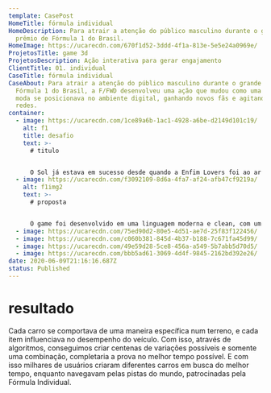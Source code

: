 ```yaml
---
template: CasePost
HomeTitle: fórmula individual
HomeDescription: Para atrair a atenção do público masculino durante o grande
  prêmio de Fórmula 1 do Brasil.
HomeImage: https://ucarecdn.com/670f1d52-3ddd-4f1a-813e-5e5e24a0969e/
ProjetosTitle: game 3d
ProjetosDescription: Ação interativa para gerar engajamento
ClientTitle: 01. individual
CaseTitle: fórmula individual
CaseAbout: Para atrair a atenção do público masculino durante o grande prêmio de
  Fórmula 1 do Brasil, a F/FWD desenvolveu uma ação que mudou como uma marca de
  moda se posicionava no ambiente digital, ganhando novos fãs e agitando as
  redes.
container:
  - image: https://ucarecdn.com/1ce89a6b-1ac1-4928-a6be-d2149d101c19/
    alt: f1
    title: desafio
    text: >-
      # titulo


      O Sol já estava em sucesso desde quando a Enfim Lovers foi ao ar e – por que não? – às estrelas, já que essa ação foi idealizada para engajar ainda mais o público-alvo da marca ao seu lifestyle místico e vibe boa, através de um teste on-line para descobrir a combinação astrológica do participante e o seu amor/crush!
  - image: https://ucarecdn.com/f3092109-8d6a-4fa7-af24-afb47cf9219a/
    alt: f1img2
    text: >-
      # proposta


      O game foi desenvolvido em uma linguagem moderna e clean, com um conceito "low poly" e um design refinado. Foram re-criadas 5 grandes cidades do mundo, cada uma com diferentes características geográficas. O conceito do game desafiava o usuário a montar um carro específico, com inúmeras variáveis como pneu, combustivel e outros acessórios.
  - image: https://ucarecdn.com/75ed90d2-80e5-4d51-ae7d-25f83f122456/
  - image: https://ucarecdn.com/c060b381-845d-4b37-b188-7c671fa45d99/
  - image: https://ucarecdn.com/49e59d28-5ce8-456a-a549-5b7abb5d70d5/
  - image: https://ucarecdn.com/bbb5ad61-3069-4d4f-9845-2162bd392e26/
date: 2020-06-09T21:16:16.687Z
status: Published
---
```

# resultado

Cada carro se comportava de uma maneira específica num terreno, e cada item influenciava no desempenho do veículo. Com isso, através de algoritmos, conseguimos criar centenas de variações possíveis e somente uma combinação, completaria a prova no melhor tempo possível. E com isso milhares de usuários criaram diferentes carros em busca do melhor tempo, enquanto navegavam pelas pistas do mundo, patrocinadas pela Fórmula Individual.